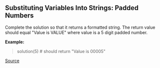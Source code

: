 ## Substituting Variables Into Strings: Padded Numbers

Complete the solution so that it returns a formatted string. The return value should equal "Value is VALUE" where value is a 5 digit padded number.

**Example:**

> solution(5)  # should return "Value is 00005"

[Source](https://www.codewars.com/kata/51c89385ee245d7ddf000001/train/python)